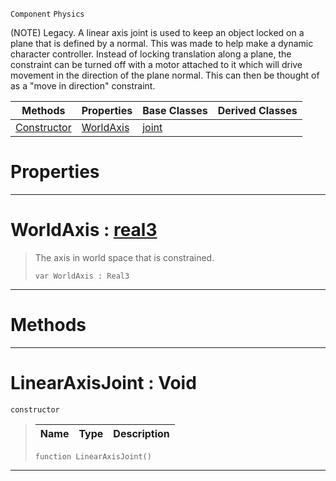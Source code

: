  `Component` `Physics`



(NOTE) Legacy. A linear axis joint is used to keep an object locked on a plane that is defined by a normal. This was made to help make a dynamic character controller. Instead of locking translation along a plane, the constraint can be turned off with a motor attached to it which will drive movement in the direction of the plane normal. This can then be thought of as a "move in direction" constraint.

|Methods|Properties|Base Classes|Derived Classes|
|---|---|---|---|
|[ Constructor](https://github.com/PlasmaEngine/PlasmaDocs/blob/master/code_reference/class_reference/linearaxisjoint.markdown#linearaxisjoint-void)|[ WorldAxis](https://github.com/PlasmaEngine/PlasmaDocs/blob/master/code_reference/class_reference/linearaxisjoint.markdown#worldaxis-plasma-engine-do)|[joint](https://github.com/PlasmaEngine/PlasmaDocs/blob/master/code_reference/class_reference/joint.markdown)| |


 #  Properties


---  
 #  WorldAxis : [real3](https://github.com/PlasmaEngine/PlasmaDocs/blob/master/code_reference/lightning_base_types/real3.markdown)

> The axis in world space that is constrained.
> ``` lang=cpp, name=Lightning
> var WorldAxis : Real3


---  
 #  Methods


---  
 #  LinearAxisJoint : Void

 `constructor`

> 
> |Name|Type|Description|
> |---|---|---|
> ``` lang=cpp, name=Lightning
> function LinearAxisJoint()
> ``` 


---  
 

 